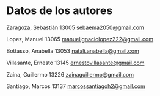 # Datos de los autores

Zaragoza, Sebastián 13005 sebaema2050@gmail.com 

Lopez, Manuel 13065 manuelignaciolopez222@gmail.com

Bottasso, Anabella 13053 natali.anabella@gmail.com

Villasante, Ernesto 13145 ernestovillasante@gmail.com

Zaina, Guillermo 13226 zainaguillermo@gmail.com

Santiago, Marcos 13137 marcossantiagoh2@gmail.com
